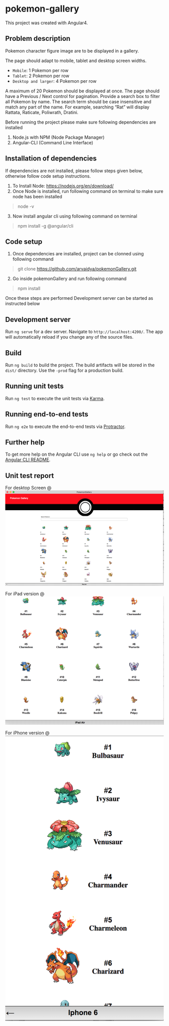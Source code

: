 # pokemon-gallery

This project was created with Angular4. 

## Problem description 
Pokemon character figure image are to be displayed in a gallery.

The page should adapt to mobile, tablet and desktop
screen widths.
* `Mobile`: 1 Pokemon per row
* `Tablet`: 2 Pokemon per row
* `Desktop and larger`: 4 Pokemon per row
 
A maximum of 20 Pokemon should be displayed at once. The
page should have a Previous / Next control for
pagination.
Provide a search box to filter all Pokemon by name. The
search term should be case insensitive and match any part
of the name. For example, searching “Rat” will display
Rattata, Raticate, Poliwrath, Dratini.

Before running the project please make sure following dependencies are installed

1. Node.js with NPM (Node Package Manager)
2. Angular-CLI (Command Line Interface)

## Installation of dependencies
If dependencies are not installed, please follow steps given below, otherwise follow code setup instructions.

1. To Install Node: https://nodejs.org/en/download/
2. Once Node is installed, run following command on terminal to make sure node has been installed
> node -v
3. Now install angular cli using following command on terminal
> npm install -g @angular/cli

## Code setup
1. Once dependencies are installed, project can be clonned using following command
> git clone https://github.com/arvaidya/pokemonGallery.git
2. Go inside pokemonGallery and run following command
> npm install

Once these steps are performed Development server can be started as instructed below

## Development server

Run `ng serve` for a dev server. Navigate to `http://localhost:4200/`. The app will automatically reload if you change any of the source files.

## Build

Run `ng build` to build the project. The build artifacts will be stored in the `dist/` directory. Use the `-prod` flag for a production build.

## Running unit tests

Run `ng test` to execute the unit tests via [Karma](https://karma-runner.github.io).

## Running end-to-end tests

Run `ng e2e` to execute the end-to-end tests via [Protractor](http://www.protractortest.org/).

## Further help

To get more help on the Angular CLI use `ng help` or go check out the [Angular CLI README](https://github.com/angular/angular-cli/blob/master/README.md).

## Unit test report
For desktop Screen @ ![Screenshot](https://github.com/srini2win/pokemon-gallery/blob/master/unit_test_report_desktop.png)

For iPad version @ ![Screenshot](https://github.com/srini2win/pokemon-gallery/blob/master/unit_test_report_iPadAir.png)

For iPhone version @ ![Screenshot](https://github.com/srini2win/pokemon-gallery/blob/master/unit_test_report_iPhone6.png)
